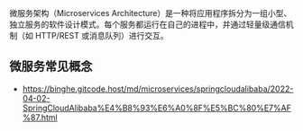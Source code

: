 微服务架构（Microservices Architecture）是一种将应用程序拆分为一组小型、独立服务的软件设计模式。每个服务都运行在自己的进程中，并通过轻量级通信机制（如 HTTP/REST 或消息队列）进行交互。

## 微服务常见概念







- https://binghe.gitcode.host/md/microservices/springcloudalibaba/2022-04-02-SpringCloudAlibaba%E4%B8%93%E6%A0%8F%E5%BC%80%E7%AF%87.html